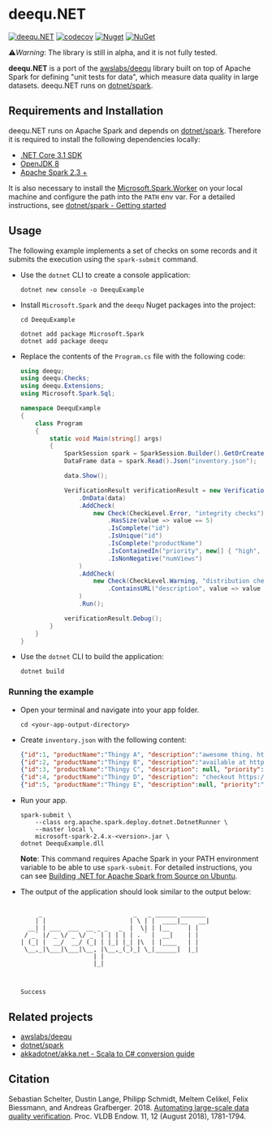 # deequ.NET

[![deequ.NET](https://github.com/samueleresca/deequ.net/workflows/deequ.NET/badge.svg)](https://github.com/samuelereca/deeuqu.NET)
[![codecov](https://codecov.io/gh/samueleresca/deequ.net/branch/master/graph/badge.svg)](https://codecov.io/gh/samueleresca/deequ.net)
[![Nuget](https://img.shields.io/nuget/vpre/deequ)](https://www.nuget.org/packages/deequ)
[![NuGet](https://img.shields.io/nuget/dt/deequ)](https://www.nuget.org/packages/deequ)

⚠️*Warning*: The library is still in alpha, and it is not fully tested.

**deequ.NET** is a port of the [awslabs/deequ](https://github.com/awslabs/deequ) library built on top of Apache Spark for defining "unit tests for data", which measure data quality in large datasets.
deequ.NET runs on [dotnet/spark](https://github.com/dotnet/spark).


## Requirements and Installation

deequ.NET runs on Apache Spark and depends on [dotnet/spark](https://github.com/dotnet/spark). Therefore it is required to install the following dependencies locally:


 - [.NET Core 3.1 SDK](https://dotnet.microsoft.com/download/dotnet-core/3.1)
 - [OpenJDK 8](https://openjdk.java.net/install/)
 - [Apache Spark 2.3 +](https://archive.apache.org/dist/spark/)

It is also necessary to install the [Microsoft.Spark.Worker](https://github.com/dotnet/spark/releases) on your local machine and configure the path into the `PATH` env var.
For a detailed instructions,  see [dotnet/spark - Getting started](https://github.com/dotnet/spark/tree/master/docs/getting-started)

## Usage

The following example implements a set of checks on some records and it submits the execution using the `spark-submit` command.


- Use the `dotnet` CLI to create a console application:

   ```shell
   dotnet new console -o DeequExample
   ```
- Install `Microsoft.Spark` and the `deequ` Nuget packages into the project:

    ```shell
    cd DeequExample

    dotnet add package Microsoft.Spark
    dotnet add package deequ
    ```
- Replace the contents of the `Program.cs` file with the following code:

    ```csharp
    using deequ;
    using deequ.Checks;
    using deequ.Extensions;
    using Microsoft.Spark.Sql;

    namespace DeequExample
    {
        class Program
        {
            static void Main(string[] args)
            {
                SparkSession spark = SparkSession.Builder().GetOrCreate();
                DataFrame data = spark.Read().Json("inventory.json");

                data.Show();

                VerificationResult verificationResult = new VerificationSuite()
                    .OnData(data)
                    .AddCheck(
                        new Check(CheckLevel.Error, "integrity checks")
                            .HasSize(value => value == 5)
                            .IsComplete("id")
                            .IsUnique("id")
                            .IsComplete("productName")
                            .IsContainedIn("priority", new[] { "high", "low" })
                            .IsNonNegative("numViews")
                    )
                    .AddCheck(
                        new Check(CheckLevel.Warning, "distribution checks")
                            .ContainsURL("description", value => value >= .5)
                    )
                    .Run();

                verificationResult.Debug();
            }
        }
    }
    ```
- Use the `dotnet` CLI to build the application:

    ```shell
    dotnet build
    ```

### Running the example

- Open your terminal and navigate into your app folder.

    ```shell
    cd <your-app-output-directory>
    ```
- Create `inventory.json` with the following content:

    ```json
    {"id":1, "productName":"Thingy A", "description":"awesome thing. http://thingb.com", "priority":"high", "numViews":0}
    {"id":2, "productName":"Thingy B", "description":"available at http://thingb.com","priority":null, "numViews":0}
    {"id":3, "productName":"Thingy C", "description": null, "priority":"low", "numViews":5}
    {"id":4, "productName":"Thingy D", "description": "checkout https://thingd.ca", "priority":"low","numViews": 10}
    {"id":5, "productName":"Thingy E", "description":null, "priority":"high","numViews": 12}
    ```
- Run your app.

    ```shell
    spark-submit \
        --class org.apache.spark.deploy.dotnet.DotnetRunner \
        --master local \
        microsoft-spark-2.4.x-<version>.jar \
    dotnet DeequExample.dll
    ```
    **Note**: This command requires Apache Spark in your PATH environment variable to be able to use `spark-submit`. For detailed instructions, you can see [Building .NET for Apache Spark from Source on Ubuntu](../building/ubuntu-instructions.md).
- The output of the application should look similar to the output below:

    ```text

         _                         _   _ ______ _______
        | |                       | \ | |  ____|__   __|
      __| | ___  ___  __ _ _   _  |  \| | |__     | |
     / _` |/ _ \/ _ \/ _` | | | | | . ` |  __|    | |
    | (_| |  __/  __/ (_| | |_| |_| |\  | |____   | |
     \__,_|\___|\___|\__, |\__,_(_)_| \_|______|  |_|
                        | |
                        |_|



    Success
    ```


## Related projects
- [awslabs/deequ](https://github.com/awslabs/deequ)
- [dotnet/spark](https://github.com/dotnet/spark)
- [akkadotnet/akka.net - Scala to C# conversion guide](https://github.com/akkadotnet/akka.net/wiki/Scala-to-C%23-Conversion-Guide)

## Citation
Sebastian Schelter, Dustin Lange, Philipp Schmidt, Meltem Celikel, Felix Biessmann, and Andreas Grafberger. 2018. [Automating large-scale data quality verification](http://www.vldb.org/pvldb/vol11/p1781-schelter.pdf). Proc. VLDB Endow. 11, 12 (August 2018), 1781-1794.

